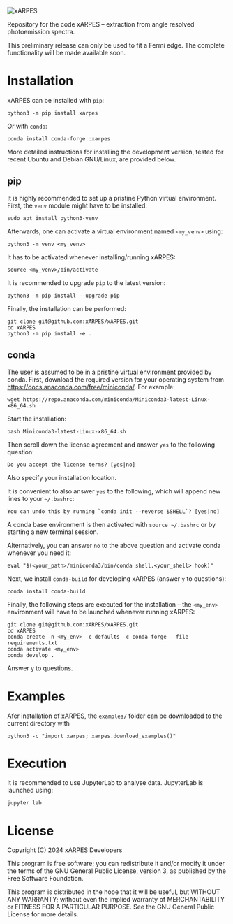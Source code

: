 ![xARPES](https://xarpes.github.io/_images/xarpes.svg)

Repository for the code xARPES &ndash; extraction from angle resolved photoemission spectra.

This preliminary release can only be used to fit a Fermi edge. The complete functionality will be made available soon.

# Installation

xARPES can be installed with `pip`:

	python3 -m pip install xarpes

Or with `conda`:

	conda install conda-forge::xarpes

More detailed instructions for installing the development version, tested for recent Ubuntu and Debian GNU/Linux, are provided below.

## pip

It is highly recommended to set up a pristine Python virtual environment. First, the `venv` module might have to be installed:

	sudo apt install python3-venv

Afterwards, one can activate a virtual environment named `<my_venv>` using:

	python3 -m venv <my_venv>

It has to be activated whenever installing/running xARPES:

	source <my_venv>/bin/activate

It is recommended to upgrade `pip` to the latest version:

	python3 -m pip install --upgrade pip

Finally, the installation can be performed:

	git clone git@github.com:xARPES/xARPES.git
	cd xARPES
	python3 -m pip install -e .

## conda

The user is assumed to be in a pristine virtual environment provided by conda. First, download the required version for your operating system from <https://docs.anaconda.com/free/miniconda/>. For example:

	wget https://repo.anaconda.com/miniconda/Miniconda3-latest-Linux-x86_64.sh

Start the installation:

	bash Miniconda3-latest-Linux-x86_64.sh

Then scroll down the license agreement and answer `yes` to the following question:

	Do you accept the license terms? [yes|no]

Also specify your installation location.

It is convenient to also answer `yes` to the following, which will append new lines to your `~/.bashrc`:

	You can undo this by running `conda init --reverse $SHELL`? [yes|no]

A conda base environment is then activated with `source ~/.bashrc` or by starting a new terminal session.

Alternatively, you can answer `no` to the above question and activate conda whenever you need it:

	eval "$(<your_path>/miniconda3/bin/conda shell.<your_shell> hook)"

Next, we install `conda-build` for developing xARPES (answer `y` to questions):

	conda install conda-build

Finally, the following steps are executed for the installation &ndash; the `<my_env>` environment will have to be launched whenever running xARPES:

	git clone git@github.com:xARPES/xARPES.git
	cd xARPES
	conda create -n <my_env> -c defaults -c conda-forge --file requirements.txt
	conda activate <my_env>
	conda develop .

Answer `y` to questions.

# Examples

Afer installation of xARPES, the `examples/` folder can be downloaded to the current directory with

    python3 -c "import xarpes; xarpes.download_examples()"

# Execution

It is recommended to use JupyterLab to analyse data. JupyterLab is launched using:

	jupyter lab

# License

Copyright (C) 2024 xARPES Developers

This program is free software; you can redistribute it and/or modify it under the terms of the GNU General Public License, version 3, as published by the Free Software Foundation.

This program is distributed in the hope that it will be useful, but WITHOUT ANY WARRANTY; without even the implied warranty of MERCHANTABILITY or FITNESS FOR A PARTICULAR PURPOSE. See the GNU General Public License for more details.
